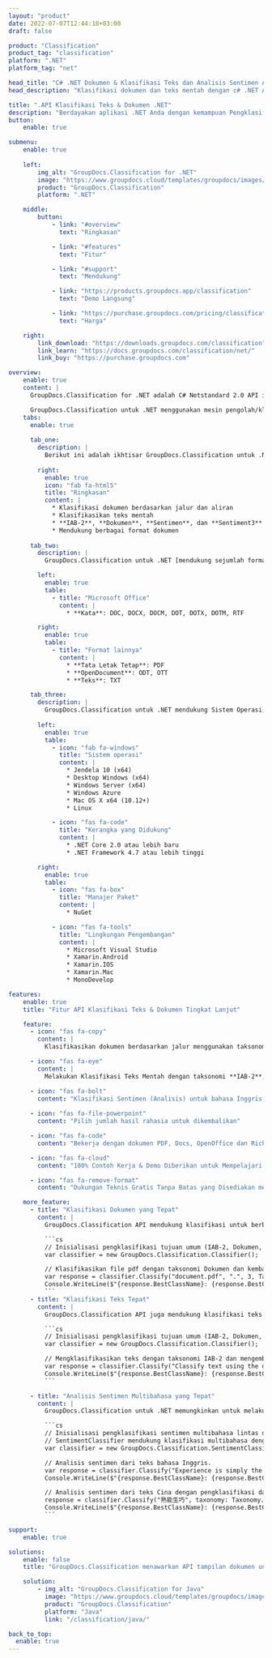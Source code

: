 ```yaml
---
layout: "product"
date: 2022-07-07T12:44:18+03:00
draft: false

product: "Classification"
product_tag: "classification"
platform: ".NET"
platform_tag: "net"

head_title: "C# .NET Dokumen & Klasifikasi Teks dan Analisis Sentimen API"
head_description: "Klasifikasi dokumen dan teks mentah dengan c# .NET API. Kategorisasi dengan taksonomi IAB-2 dan Dokumen dan analisis sentimen konsumen dengan Sentimen taksonomi."

title: ".API Klasifikasi Teks & Dokumen .NET"
description: "Berdayakan aplikasi .NET Anda dengan kemampuan Pengklasifikasi File & Teks menggunakan tag atau kategori yang telah ditentukan sebelumnya dalam taksonomi IAB-2, Dokumen, dan Sentimen."
button:
    enable: true

submenu:
    enable: true
    
    left:
        img_alt: "GroupDocs.Classification for .NET"
        image: "https://www.groupdocs.cloud/templates/groupdocs/images/product-logos/groupdocs-classification-net.png"
        product: "GroupDocs.Classification"
        platform: ".NET"

    middle:
        button:
            - link: "#overview"
              text: "Ringkasan"

            - link: "#features"
              text: "Fitur"

            - link: "#support"
              text: "Mendukung"

            - link: "https://products.groupdocs.app/classification"
              text: "Demo Langsung"

            - link: "https://purchase.groupdocs.com/pricing/classification/net"
              text: "Harga"

    right:
        link_download: "https://downloads.groupdocs.com/classification"
        link_learn: "https://docs.groupdocs.com/classification/net/"
        link_buy: "https://purchase.groupdocs.com"

overview:
    enable: true
    content: |
      GroupDocs.Classification for .NET adalah C# Netstandard 2.0 API intuitif yang membantu Anda membuat aplikasi klasifikasi/kategorisasi teks dan dokumen yang kuat di C#, ASP.NET, dan teknologi berbasis .NET lainnya. API mendukung empat jenis taksonomi yang berbeda dan menawarkan klasifikasi dokumen dan teks tingkat lanjut dengan menggunakan IAB-2 untuk menetapkan kategori teks standar, Taksonomi dokumen yang dikembangkan oleh Aspose untuk berbagai jenis dokumen, atau Sentimen (dan Sentimen3) untuk analisis sentimen. API menganalisis teks, kalimat, bahkan kata-kata dan mendukung klasifikasi berbagai format dokumen standar industri termasuk PDF, Microsoft Word, OpenDocument, RTF, dan TXT. Analisis sentimen (klasifikasi) mendukung bahasa Inggris, Cina, Spanyol, dan Jerman dengan deteksi otomatis bahasa. API dapat mengembalikan probabilitas positif yang dapat digunakan untuk analisis sentimen berbutir halus di C#.  

      GroupDocs.Classification untuk .NET menggunakan mesin pengolah/klasifikasi dokumennya sendiri dan tidak memerlukan alat eksternal apa pun untuk diinstal pada sistem. Ini menargetkan platform .NET untuk mengembangkan aplikasi dan mendukung semua sistem operasi populer (Windows, Linux, macOS) di mana kerangka kerja .NET (termasuk .NET Core) dapat diinstal.
    tabs:
      enable: true
      
      tab_one:
        description: |
          Berikut ini adalah ikhtisar GroupDocs.Classification untuk .NET:
      
        right:
          enable: true
          icon: "fab fa-html5"
          title: "Ringkasan"
          content: |
            * Klasifikasi dokumen berdasarkan jalur dan aliran
            * Klasifikasikan teks mentah
            * **IAB-2**, **Dokumen**, **Sentimen**, dan **Sentiment3** didukung taksonomi
            * Mendukung berbagai format dokumen
      
      tab_two:
        description: |
          GroupDocs.Classification untuk .NET [mendukung sejumlah format dokumen populer](https://docs.groupdocs.com/classification/net/supported-document-formats/).

        left:
          enable: true
          table:
            - title: "Microsoft Office"
              content: |
                * **Kata**: DOC, DOCX, DOCM, DOT, DOTX, DOTM, RTF

        right:
          enable: true
          table:
            - title: "Format lainnya"
              content: |
                * **Tata Letak Tetap**: PDF
                * **OpenDocument**: ODT, OTT
                * **Teks**: TXT

      tab_three:
        description: |
          GroupDocs.Classification untuk .NET mendukung Sistem Operasi, Kerangka & Manajer Paket berikut:
        
        left:
          enable: true
          table:
            - icon: "fab fa-windows"
              title: "Sistem operasi"
              content: |
                * Jendela 10 (x64)
                * Desktop Windows (x64)
                * Windows Server (x64)
                * Windows Azure
                * Mac OS X x64 (10.12+)
                * Linux

            - icon: "fas fa-code"
              title: "Kerangka yang Didukung"
              content: |
                * .NET Core 2.0 atau lebih baru
                * .NET Framework 4.7 atau lebih tinggi

        right:
          enable: true
          table:
            - icon: "fas fa-box"
              title: "Manajer Paket"
              content: |
                * NuGet

            - icon: "fas fa-tools"
              title: "Lingkungan Pengembangan"
              content: |
                * Microsoft Visual Studio
                * Xamarin.Android
                * Xamarin.IOS
                * Xamarin.Mac
                * MonoDevelop

features:
    enable: true
    title: "Fitur API Klasifikasi Teks & Dokumen Tingkat Lanjut"

    feature:
      - icon: "fas fa-copy"
        content: |
          Klasifikasikan dokumen berdasarkan jalur menggunakan taksonomi **IAB‑2**, **Documents**, **Sentiment**, atau **Sentiment3**

      - icon: "fas fa-eye"
        content: |
          Melakukan Klasifikasi Teks Mentah dengan taksonomi **IAB‑2**, **Documents**, **Sentiment**, atau **Sentiment3**

      - icon: "fas fa-bolt"
        content: "Klasifikasi Sentimen (Analisis) untuk bahasa Inggris, Cina, Spanyol, dan Jerman"
      
      - icon: "fas fa-file-powerpoint"
        content: "Pilih jumlah hasil rahasia untuk dikembalikan"

      - icon: "fas fa-code"
        content: "Bekerja dengan dokumen PDF, Docs, OpenOffice dan Rich Text"

      - icon: "fas fa-cloud"
        content: "100% Contoh Kerja & Demo Diberikan untuk Mempelajari Fitur yang Didukung dengan Cepat"

      - icon: "fas fa-remove-format"
        content: "Dukungan Teknis Gratis Tanpa Batas yang Disediakan melalui Forum Produk"

    more_feature:
      - title: "Klasifikasi Dokumen yang Tepat"
        content: |
          GroupDocs.Classification API mendukung klasifikasi untuk berbagai format dokumen. Contoh kode C# di bawah ini menunjukkan cara mengklasifikasikan file PDF dari folder saat ini dengan taksonomi Dokumen dengan mengembalikan 3 hasil terbaik.

          ```cs
          // Inisialisasi pengklasifikasi tujuan umum (IAB-2, Dokumen, Analisis Sentimen).
          var classifier = new GroupDocs.Classification.Classifier();

          // Klasifikasikan file pdf dengan taksonomi Dokumen dan kembalikan 3 kategori yang paling mungkin.
          var response = classifier.Classify("document.pdf", ".", 3, Taxonomy.Documents);
          Console.WriteLine($"{response.BestClassName}: {response.BestClassProbability}");
          ```
      - title: "Klasifikasi Teks Tepat"
        content: |
          GroupDocs.Classification API juga mendukung klasifikasi teks. Klasifikasi teks dapat dilakukan dengan 4 taksonomi yang berbeda: IAB-2, Documents, Sentiment, dan Sentiment3. Contoh kode C# di bawah ini menunjukkan cara mengklasifikasikan teks dengan taksonomi default (IAB-2) dengan mengembalikan hasil terbaik.

          ```cs
          // Inisialisasi pengklasifikasi tujuan umum (IAB-2, Dokumen, Analisis Sentimen).
          var classifier = new GroupDocs.Classification.Classifier();

          // Mengklasifikasikan teks dengan taksonomi IAB-2 dan mengembalikan kategori terbaik.
          var response = classifier.Classify("Classify text using the default IAB-2 taxonomy");
          Console.WriteLine($"{response.BestClassName}: {response.BestClassProbability}");
          ```

      - title: "Analisis Sentimen Multibahasa yang Tepat"
        content: |
          GroupDocs.Classification untuk .NET memungkinkan untuk melakukan Analisis Sentimen (Klasifikasi) lintas domain dalam bahasa Inggris, Cina, Spanyol, dan Jerman. GroupDocs.Classification untuk .NET akan mendeteksi bahasa yang sesuai secara otomatis. Kasus penggunaan API analisis sentimen diilustrasikan oleh kode C# berikut:

          ```cs
          // Inisialisasi pengklasifikasi sentimen multibahasa lintas domain. 
          // SentimentClassifier mendukung klasifikasi multibahasa dengan bahasa Inggris, Cina, Spanyol, dan Jerman.
          var classifier = new GroupDocs.Classification.SentimentClassifier();

          // Analisis sentimen dari teks bahasa Inggris.
          var response = classifier.Classify("Experience is simply the name we give our mistakes");
          Console.WriteLine($"{response.BestClassName}: {response.BestClassProbability}");

          // Analisis sentimen dari teks Cina dengan pengklasifikasi dan taksonomi Sentimen3 yang sama (Negatif/Netral/Positif).
          response = classifier.Classify("熟能生巧", taxonomy: Taxonomy.Sentiment3);
          Console.WriteLine($"{response.BestClassName}: {response.BestClassProbability}");
          ```

support:
    enable: true

solutions:
    enable: false
    title: "GroupDocs.Classification menawarkan API tampilan dokumen untuk lingkungan pengembangan populer lainnya"

    solution:
        - img_alt: "GroupDocs.Classification for Java"
          image: "https://www.groupdocs.cloud/templates/groupdocs/images/product-logos/groupdocs-classification-java.png"
          product: "GroupDocs.Classification"
          platform: "Java"
          link: "/classification/java/"

back_to_top:
  enable: true
---
```

